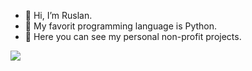 - 👋 Hi, I’m Ruslan.
- 🐍 My favorit programming language is Python.
- 📖 Here you can see my personal non-profit projects.

![](https://komarev.com/ghpvc/?username=Reyzhehal&color=blueviolet&style=for-the-badge)
